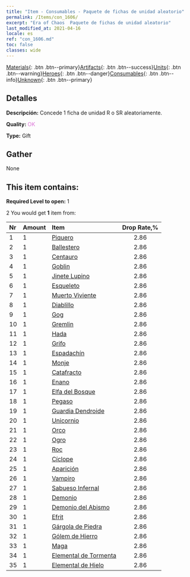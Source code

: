 ```yaml
---
title: "Item - Consumables - Paquete de fichas de unidad aleatorio"
permalink: /Items/con_1606/
excerpt: "Era of Chaos  Paquete de fichas de unidad aleatorio"
last_modified_at: 2021-04-16
locale: es
ref: "con_1606.md"
toc: false
classes: wide
---
```

 [Materials](/es/Items/){: .btn .btn--primary}[Artifacts](/es/Items/Artifacts/){: .btn .btn--success}[Units](/es/Items/Units/){: .btn .btn--warning}[Heroes](/es/Items/Heroes/){: .btn .btn--danger}[Consumables](/es/Items/Consumables/){: .btn .btn--info}[Unknown](/es/Items/Unknown/){: .btn .btn--primary}

## Detalles
 **Descripción:** Concede 1 ficha de unidad R o SR aleatoriamente.

 **Quality:** <span style="color: #DA70D6">OK</span>

 **Type:** Gift

## Gather

  None

## This item contains:

 **Required Level to open:** 1

 2 You would get **1** item  from:

  | Nr | Amount |     Item    | Drop Rate,% |
  |:---|:-------|:------------|:---------:|
  | 1 | 1 | [Piquero](/es/Items/unt_190/) | 2.86 | 
  | 2 | 1 | [Ballestero](/es/Items/unt_191/) | 2.86 | 
  | 3 | 1 | [Centauro](/es/Items/unt_199/) | 2.86 | 
  | 4 | 1 | [Goblin](/es/Items/unt_217/) | 2.86 | 
  | 5 | 1 | [Jinete Lupino](/es/Items/unt_218/) | 2.86 | 
  | 6 | 1 | [Esqueleto](/es/Items/unt_208/) | 2.86 | 
  | 7 | 1 | [Muerto Viviente](/es/Items/unt_209/) | 2.86 | 
  | 8 | 1 | [Diablillo](/es/Items/unt_226/) | 2.86 | 
  | 9 | 1 | [Gog](/es/Items/unt_227/) | 2.86 | 
  | 10 | 1 | [Gremlin](/es/Items/unt_235/) | 2.86 | 
  | 11 | 1 | [Hada](/es/Items/unt_262/) | 2.86 | 
  | 12 | 1 | [Grifo](/es/Items/unt_192/) | 2.86 | 
  | 13 | 1 | [Espadachín](/es/Items/unt_193/) | 2.86 | 
  | 14 | 1 | [Monje](/es/Items/unt_194/) | 2.86 | 
  | 15 | 1 | [Catafracto](/es/Items/unt_195/) | 2.86 | 
  | 16 | 1 | [Enano](/es/Items/unt_200/) | 2.86 | 
  | 17 | 1 | [Elfa del Bosque](/es/Items/unt_201/) | 2.86 | 
  | 18 | 1 | [Pegaso](/es/Items/unt_202/) | 2.86 | 
  | 19 | 1 | [Guardia Dendroide](/es/Items/unt_203/) | 2.86 | 
  | 20 | 1 | [Unicornio](/es/Items/unt_204/) | 2.86 | 
  | 21 | 1 | [Orco](/es/Items/unt_219/) | 2.86 | 
  | 22 | 1 | [Ogro](/es/Items/unt_220/) | 2.86 | 
  | 23 | 1 | [Roc](/es/Items/unt_221/) | 2.86 | 
  | 24 | 1 | [Cíclope](/es/Items/unt_222/) | 2.86 | 
  | 25 | 1 | [Aparición](/es/Items/unt_210/) | 2.86 | 
  | 26 | 1 | [Vampiro](/es/Items/unt_211/) | 2.86 | 
  | 27 | 1 | [Sabueso Infernal](/es/Items/unt_228/) | 2.86 | 
  | 28 | 1 | [Demonio](/es/Items/unt_229/) | 2.86 | 
  | 29 | 1 | [Demonio del Abismo](/es/Items/unt_230/) | 2.86 | 
  | 30 | 1 | [Efrit](/es/Items/unt_231/) | 2.86 | 
  | 31 | 1 | [Gárgola de Piedra](/es/Items/unt_236/) | 2.86 | 
  | 32 | 1 | [Gólem de Hierro](/es/Items/unt_237/) | 2.86 | 
  | 33 | 1 | [Maga](/es/Items/unt_238/) | 2.86 | 
  | 34 | 1 | [Elemental de Tormenta](/es/Items/unt_263/) | 2.86 | 
  | 35 | 1 | [Elemental de Hielo](/es/Items/unt_264/) | 2.86 | 
